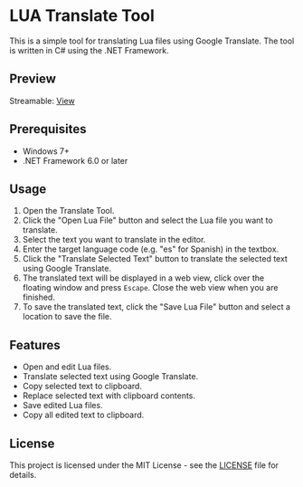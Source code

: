 # LUA Translate Tool

This is a simple tool for translating Lua files using Google Translate. The tool is written in C# using the .NET Framework.

## Preview
Streamable: [View](https://streamable.com/136d2v "View")

## Prerequisites

- Windows 7+
- .NET Framework 6.0 or later

## Usage

1. Open the Translate Tool.
2. Click the "Open Lua File" button and select the Lua file you want to translate.
3. Select the text you want to translate in the editor.
4. Enter the target language code (e.g. "es" for Spanish) in the textbox.
5. Click the "Translate Selected Text" button to translate the selected text using Google Translate.
6. The translated text will be displayed in a web view, click over the floating window and press `Escape`. Close the web view when you are finished.
7. To save the translated text, click the "Save Lua File" button and select a location to save the file.

## Features

- Open and edit Lua files.
- Translate selected text using Google Translate.
- Copy selected text to clipboard.
- Replace selected text with clipboard contents.
- Save edited Lua files.
- Copy all edited text to clipboard.

## License

This project is licensed under the MIT License - see the [LICENSE](https://github.com/0wn1/LUATranslateTool/blob/main/LICENSE) file for details.
